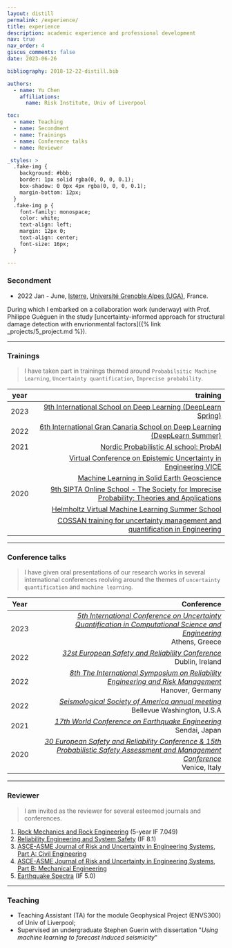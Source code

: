 ```yaml
---
layout: distill
permalink: /experience/
title: experience
description: academic experience and professional development
nav: true
nav_order: 4
giscus_comments: false
date: 2023-06-26

bibliography: 2018-12-22-distill.bib

authors:
  - name: Yu Chen
    affiliations:
      name: Risk Institute, Univ of Liverpool

toc:
  - name: Teaching
  - name: Secondment
  - name: Trainings 
  - name: Conference talks
  - name: Reviewer

_styles: >
  .fake-img {
    background: #bbb;
    border: 1px solid rgba(0, 0, 0, 0.1);
    box-shadow: 0 0px 4px rgba(0, 0, 0, 0.1);
    margin-bottom: 12px;
  }
  .fake-img p {
    font-family: monospace;
    color: white;
    text-align: left;
    margin: 12px 0;
    text-align: center;
    font-size: 16px;
  }

---
```


### Secondment

- 2022 Jan - June, <a href="https://www.isterre.fr/">Isterre</a>, <a href="https://www.univ-grenoble-alpes.fr/">Université Grenoble Alpes (UGA)</a>, France. 

During which I embarked on a collaboration work (underway) with Prof. Philippe Guéguen in the study [uncertainty-informed approach for structural damage detection with envrionmental factors]({% link _projects/5_project.md %}).

***

### Trainings

> I have taken part in trainings themed around `Probabilsitic Machine Learning`, `Uncertainty quantification`, `Imprecise probability`.

| year          | training      | 
| ------------- | -------------:| 
| 2023          | [9th International School on Deep Learning (DeepLearn Spring)](https://deeplearn.irdta.eu/2023sp/)| 
| 2022          | [6th International Gran Canaria School on Deep Learning (DeepLearn Summer)](https://deeplearn.irdta.eu/2022su/)| 
| 2021          | [Nordic Probabilistic AI school: ProbAI](https://probabilistic.ai/) | 
|               | [Virtual Conference on Epistemic Uncertainty in Engineering VICE](https://riskinstitute.uk/events/vice/)| 
|               | [Machine Learning in Solid Earth Geoscience](https://web.cvent.com/event5c47c644-a0e3-4632-9736-4db8c04f4601/summary)| 
| 2020          | [9th SIPTA Online School - The Society for Imprecise Probability: Theories and Applications](https://school20.sipta.org/)| 
|               | [Helmholtz Virtual Machine Learning Summer School](https://www.helmholtz-hida.de/en/events/helmholtz-virtual-ml-summer-school-2020/)| 
|               | [COSSAN training for uncertainty management and quantification in Engineering](https://cossan.co.uk/training/training_UoL_2020.php)| 

***

### Conference talks

> I have given oral presentations of our research works in several international conferences reolving around the themes of `uncertainty quantification` and `machine learning`.

| Year          | Conference           |
| ------------- | --------------------:|
| 2023          | *[5th International Conference on Uncertainty Quantification in Computational Science and Engineering](https://2023.uncecomp.org/)*<br />Athens, Greece |
| 2022          | *[32st European Safety and Reliability Conference](https://www.esrel2022.com/)*<br />Dublin, Ireland |
| 2022          | *[8th The International Symposium on Reliability Engineering and Risk Management](https://isrerm.org/)*<br />Hanover, Germany |
| 2022          | *[Seismological Society of America annual meeting](https://www.seismosoc.org/events/event/ssa-annual-meeting-2022/)*<br />Bellevue Washington, U.S.A |
| 2021          | *[17th World Conference on Earthquake Engineering](https://www.jaee.gr.jp/jp/event/wcee/)*<br />Sendai, Japan |
| 2020          | *[30 European Safety and Reliability Conference & 15th Probabilistic Safety Assessment and Management Conference](https://www.rpsonline.com.sg/proceedings/esrel2020/)*<br />Venice, Italy |

***

### Reviewer

> I am invited as the reviewer for several esteemed journals and conferences.

1. [Rock Mechanics and Rock Engineering](https://www.springer.com/journal/603) (5-year IF 7.049)
2. [Reliability Engineering and System Safety](https://www.sciencedirect.com/journal/reliability-engineering-and-system-safety) (IF 8.1)
3. [ASCE-ASME Journal of Risk and Uncertainty in Engineering Systems, Part A: Civil Engineering](https://ascelibrary.org/journal/ajrua6)
4. [ASCE-ASME Journal of Risk and Uncertainty in Engineering Systems, Part B: Mechanical Engineering](https://ascelibrary.org/journal/ajrub7)
5. [Earthquake Spectra](https://journals.sagepub.com/home/EQS) (IF 5.0)

***

### Teaching

- Teaching Assistant (TA) for the module Geophysical Project (ENVS300) of Univ of Liverpool;
- Supervised an undergraduate Stephen Guerin with dissertation "_Using machine learning to forecast induced seismicity_"





